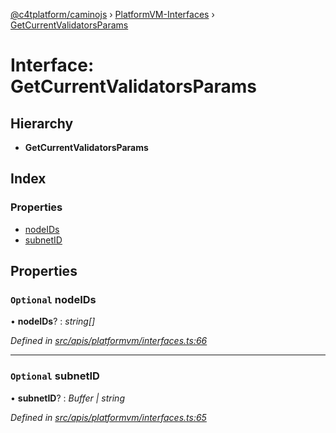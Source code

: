 [@c4tplatform/caminojs](../README.md) › [PlatformVM-Interfaces](../modules/platformvm_interfaces.md) › [GetCurrentValidatorsParams](platformvm_interfaces.getcurrentvalidatorsparams.md)

# Interface: GetCurrentValidatorsParams

## Hierarchy

* **GetCurrentValidatorsParams**

## Index

### Properties

* [nodeIDs](platformvm_interfaces.getcurrentvalidatorsparams.md#optional-nodeids)
* [subnetID](platformvm_interfaces.getcurrentvalidatorsparams.md#optional-subnetid)

## Properties

### `Optional` nodeIDs

• **nodeIDs**? : *string[]*

*Defined in [src/apis/platformvm/interfaces.ts:66](https://github.com/chain4travel/caminojs/blob/8077d740/src/apis/platformvm/interfaces.ts#L66)*

___

### `Optional` subnetID

• **subnetID**? : *Buffer | string*

*Defined in [src/apis/platformvm/interfaces.ts:65](https://github.com/chain4travel/caminojs/blob/8077d740/src/apis/platformvm/interfaces.ts#L65)*
